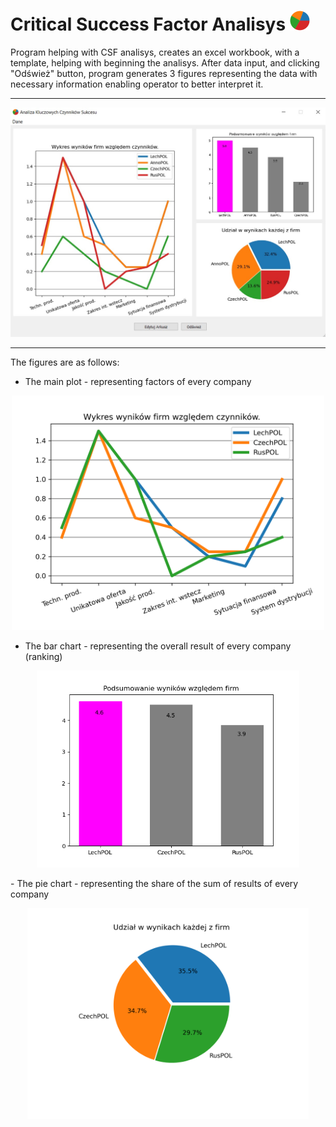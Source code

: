 ﻿# Critical Success Factor Analisys ![icon](img/icon32x32.png)


Program helping with CSF analisys, creates an excel workbook, with a template, helping with beginning the analisys. After data input, and clicking "Odśwież" button, program generates 3 figures representing the data with necessary information enabling operator to better interpret it. 

---

<p align="center"><img src="./plt/akcs.jpg" width="550"></p>

---

The figures are as follows:
- The main plot - representing factors of every company
  
<p align="center"><img src="plt/wykres_wyniki_czynniki.png" width="500"></p>

- The bar chart - representing the overall result of every company (ranking)
<p align="center"><img src="plt/bar_chart.png" width="420"></p>
- The pie chart - representing the share of the sum of results of every company
<p align="center"><img src="plt/wykres_kolowy.png" width="450"></p>

